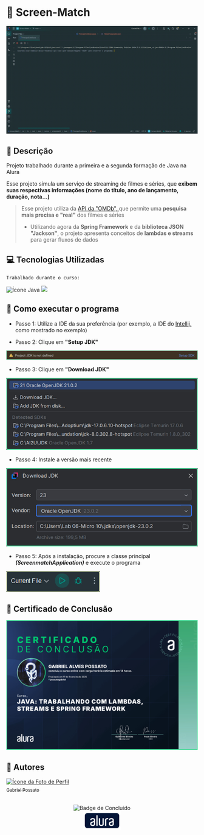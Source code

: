 # 📱 Screen-Match

<img src = "img/Demonstração.gif" alt = "GIF da demonstração do projeto"/>

## 📰 Descrição

Projeto trabalhado durante a primeira e a segunda formação de Java na Alura

Esse projeto simula um serviço de streaming de filmes e séries, que **exibem suas respectivas informações (nome do título, ano de lançamento, duração, nota...)**

> Esse projeto utiliza da <a href = "https://www.omdbapi.com/"> API da "OMDb", </a> que permite uma **pesquisa mais precisa e "real"** dos filmes e séries 
> - Utilizando agora da **Spring Framework** e da **biblioteca JSON "Jackson"**, o projeto apresenta conceitos de **lambdas e streams** para gerar fluxos de dados

## 💻 Tecnologias Utilizadas
`Trabalhado durante o curso:`

<img src="https://cdn.jsdelivr.net/gh/devicons/devicon@latest/icons/java/java-plain.svg" height = "40" alt = "Ícone Java"/> <img src="https://cdn.jsdelivr.net/gh/devicons/devicon@latest/icons/json/json-plain.svg" height = "40"/>
          
## 💾 Como executar o programa

- Passo 1: Utilize a IDE da sua preferência (por exemplo, a IDE do <a href = "https://www.jetbrains.com/pt-br/idea/"> Intellij, </a> como mostrado no exemplo) 

- Passo 2: Clique em **"Setup JDK"**
<img src = "img/Passo1.jpg">

- Passo 3: Clique em **"Download JDK"**
<img src = "img/Passo2.jpg">

- Passo 4: Instale a versão mais recente
<img src = "img/Passo3.jpg">

- Passo 5: Após a instalação, procure a classe principal ***(ScreenmatchApplication)*** e execute o programa
<img src = "img/Passo4.jpg">

## 🏅 Certificado de Conclusão 

<img src = "img/Certificado4.jpg" alt = "Certificado de Conclusão da Alura"/> 

## 🙋 Autores
[<img loading="lazy" src="https://avatars.githubusercontent.com/u/136634888?v=4" width=80 alt = "Ícone da Foto de Perfil"> <br> <sub> Gabriel Possato </sub>](https://github.com/possatogabriel)
<br>
<br>
<p align = "center"> <img alt="Badge de Concluído" src="https://img.shields.io/badge/STATUS%20%20%20%20%20%20%20%20%20%20%20%20%20%20%20-em desenvolvimento-blue?style=for-the-badge"> <br/> <img src = "img/alura1.png" height = "50" alt = "Logo da Alura"></p>
